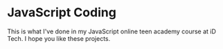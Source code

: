 # JavaScript Coding

This is what I've done in my JavaScript online teen academy course at iD Tech. I hope you like these projects.